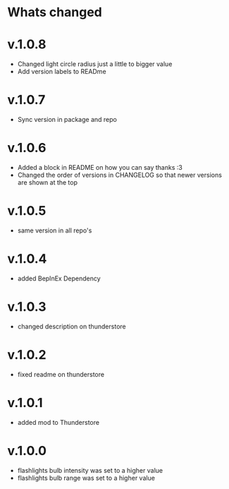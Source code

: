 # Whats changed

# v.1.0.8
- Changed light circle radius just a little to bigger value
- Add version labels to READme

# v.1.0.7
- Sync version in package and repo

# v.1.0.6
- Added a block in README on how you can say thanks :3
- Changed the order of versions in CHANGELOG so that newer versions are shown at the top

# v.1.0.5
- same version in all repo's

# v.1.0.4
- added BepInEx Dependency

# v.1.0.3
- changed description on thunderstore

# v.1.0.2
- fixed readme on thunderstore

# v.1.0.1
- added mod to Thunderstore

# v.1.0.0
- flashlights bulb intensity was set to a higher value
- flashlights bulb range was set to a higher value